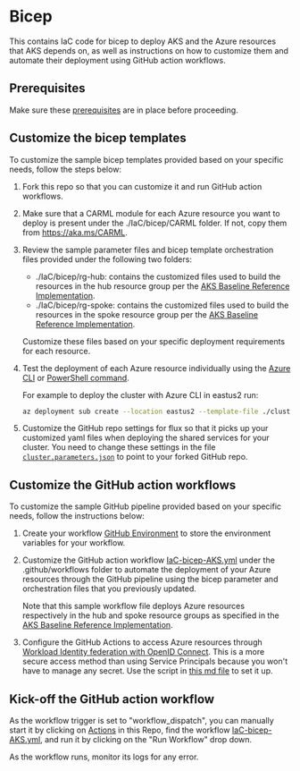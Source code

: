 # Bicep

This contains IaC code for bicep to deploy AKS and the Azure resources that AKS depends on, as well as instructions on how to customize them and automate their deployment using GitHub action workflows.

## Prerequisites

Make sure these [prerequisites](../IaC-prerequisites.md) are in place before proceeding.

## Customize the bicep templates

To customize the sample bicep templates provided based on your specific needs, follow the steps below:

1. Fork this repo so that you can customize it and run GitHub action workflows.
2. Make sure that a CARML module for each Azure resource you want to deploy is present under the ./IaC/bicep/CARML folder. If not, copy them from https://aka.ms/CARML.

3. Review the sample parameter files and bicep template orchestration files provided under the following two folders:

    - ./IaC/bicep/rg-hub: contains the customized files used to build the resources in the hub resource group per the [AKS Baseline Reference Implementation](https://github.com/mspnp/aks-baseline).
    - ./IaC/bicep/rg-spoke: contains the customized files used to build the resources in the spoke resource group per the [AKS Baseline Reference Implementation](https://github.com/mspnp/aks-baseline).

   Customize these files based on your specific deployment requirements for each resource.

4. Test the deployment of each Azure resource individually using the [Azure CLI](https://docs.microsoft.com/azure/azure-resource-manager/bicep/deploy-cli) or [PowerShell command](https://docs.microsoft.com/azure/azure-resource-manager/bicep/deploy-powershell).
   
   For example to deploy the cluster with Azure CLI in eastus2 run:

   ```bash
   az deployment sub create --location eastus2 --template-file ./cluster.bicep  --parameters ./cluster.parameters.json
   ```
4. Customize the GitHub repo settings for flux so that it picks up your customized yaml files when deploying the shared services for your cluster. You need to change these settings in the file [`cluster.parameters.json`](./rg-spoke/cluster.parameters.json) to point to your forked GitHub repo.
    
## Customize the GitHub action workflows
To customize the sample GitHub pipeline provided based on your specific needs, follow the instructions below:

1. Create your workflow [GitHub Environment](https://docs.github.com/en/actions/deployment/targeting-different-environments/using-environments-for-deployment?msclkid=62181fb1ab7511ec9be085113913a757) to store the environment variables for your workflow.

2. Customize the GitHub action workflow [IaC-bicep-AKS.yml](../../.github/workflows/IaC-bicep-AKS.yml) under the .github/workflows folder to automate the deployment of your Azure resources through the GitHub pipeline using the bicep parameter and orchestration files that you previously updated.

    Note that this sample workflow file deploys Azure resources respectively in the hub and spoke resource groups as specified in the [AKS Baseline Reference Implementation](https://github.com/mspnp/aks-baseline).

3. Configure the GitHub Actions to access Azure resources through [Workload Identity federation with OpenID Connect](https://docs.microsoft.com/azure/developer/github/connect-from-azure?tabs=azure-portal%2Cwindows#use-the-azure-login-action-with-openid-connect). This is a more secure access method than using Service Principals because you won't have to manage any secret. Use the script in [this md file](../../docs/oidc-federated-credentials.md) to set it up.


## Kick-off the GitHub action workflow
As the workflow trigger is set to "workflow_dispatch", you can manually start it by clicking on [Actions](https://github.com/Azure/aks-baseline-automation/actions) in this Repo, find the workflow [IaC-bicep-AKS.yml](../../.github/workflows/IaC-bicep-AKS.yml), and run it by clicking on the "Run Workflow" drop down.

As the workflow runs, monitor its logs for any error.
